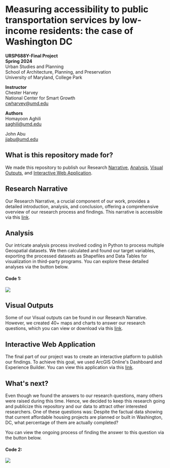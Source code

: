 # Measuring accessibility to public transportation services by low-income residents: the case of Washington DC
**URSP688Y-Final Project**<br>
**Spring 2024**<br>
Urban Studies and Planning<br>
School of Architecture, Planning, and Preservation<br>
University of Maryland, College Park

**Instructor**<br>
Chester Harvey<br>
National Center for Smart Growth<br>
[cwharvey@umd.edu](cwharvey@umd.edu)

**Authors**<br>
Homayoon Aghili<br>
[saghili@umd.edu](saghili@umd.edu)

John Abu<br>
[jjabu@umd.edu](jjabu@umd.edu)

## What is this repository made for?
We made this repository to publish our Research [Narrative](https://github.com/Homie73/DC-Transit-Accesibility/edit/main/README.md#research-narrative), [Analysis](https://github.com/Homie73/DC-Transit-Accesibility/edit/main/README.md#analysis), [Visual Outputs](https://github.com/Homie73/DC-Transit-Accesibility/blob/main/README.md#visual-outputs), and [Interactive Web Application](https://github.com/Homie73/DC-Transit-Accesibility/blob/main/README.md#interactive-web-application).

## Research Narrative
Our Research Narrative, a crucial component of our work, provides a detailed introduction, analysis, and conclusion, offering a comprehensive overview of our research process and findings. This narrative is accessible via this [link](https://drive.google.com/file/d/1l6-mjO8R3QAOrfg7oaCdAjU58KY27pcO/view?usp=drive_link).

## Analysis
Our intricate analysis process involved coding in Python to process multiple Geospatial datasets. We then calculated and found our target variables, exporting the processed datasets as Shapefiles and Data Tables for visualization in third-party programs. You can explore these detailed analyses via the button below.

#### Code 1:
[<img src="https://colab.research.google.com/assets/colab-badge.svg">](https://colab.research.google.com/drive/1Mjvh-2lFDfGABKqqv35_3ywh3KKxSPTk)

## Visual Outputs
Some of our Visual outputs can be found in our Research Narrative. However, we created 40+ maps and charts to answer our research questions, which you can view or download via this [link](https://drive.google.com/drive/folders/1QlM0FtVWX3KdYZDRvoZBScZKJHNd1KAE?usp=drive_link).

## Interactive Web Application
The final part of our project was to create an interactive platform to publish our findings. To achieve this goal, we used ArcGIS Online's Dashboard and Experience Builder. You can view this application via this [link](https://experience.arcgis.com/experience/1999076bed3b41e1b2c42a0b4fc8dde2).

## What's next?
Even though we found the answers to our research questions, many others were raised during this time. Hence, we decided to keep this research going and publicize this repository and our data to attract other interested researchers.
One of these questions was:
Despite the factual data showing that current affordable housing projects are planned or built in Washington, DC, what percentage of them are actually completed?

You can view the ongoing process of finding the answer to this question via the button below.

#### Code 2:
[<img src="https://colab.research.google.com/assets/colab-badge.svg">](https://colab.research.google.com/drive/1Bn7dsBLZJifUd48FeSuph7KfE9R0WLD2)

